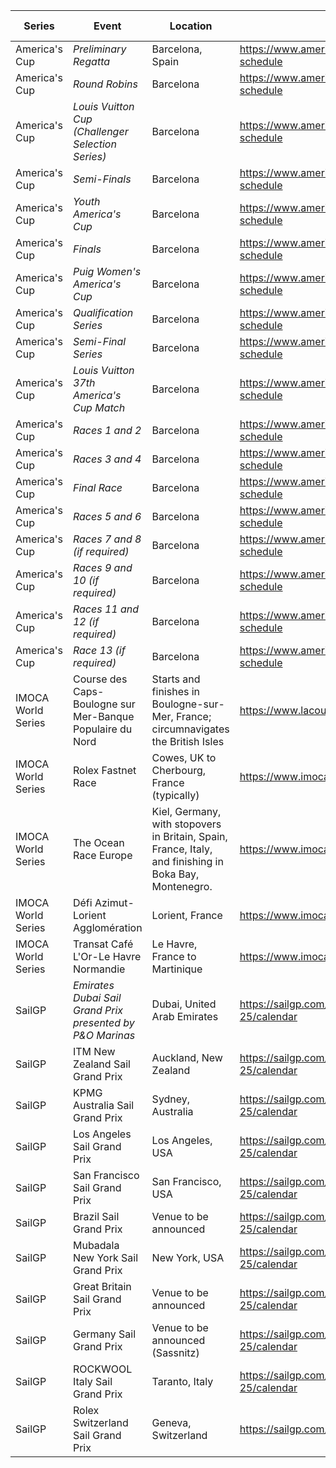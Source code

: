 | Series | Event | Location | URL | Start Date | End Date |
|---|---|---|---|---|---|
| America's Cup | *Preliminary Regatta* | Barcelona, Spain | https://www.americascup.com/en/ac37-schedule | 2024-08-22 | *2024-08-25* |
| America's Cup | *Round Robins* | Barcelona | https://www.americascup.com/en/ac37-schedule | 2024-08-29 | *2024-09-08* |
| America's Cup | *Louis Vuitton Cup (Challenger Selection Series)* | Barcelona | https://www.americascup.com/en/ac37-schedule | 2024-08-29 | *2024-10-07* |
| America's Cup | *Semi-Finals* | Barcelona | https://www.americascup.com/en/ac37-schedule | 2024-09-14 | *2024-09-19* |
| America's Cup | *Youth America's Cup* | Barcelona | https://www.americascup.com/en/ac37-schedule | 2024-09-17 | *2024-09-26* |
| America's Cup | *Finals* | Barcelona | https://www.americascup.com/en/ac37-schedule | 2024-09-26 | *2024-10-07* |
| America's Cup | *Puig Women's America's Cup* | Barcelona | https://www.americascup.com/en/ac37-schedule | 2024-10-05 | *2024-10-13* |
| America's Cup | *Qualification Series* | Barcelona | https://www.americascup.com/en/ac37-schedule | 2024-10-05 | *2024-10-10* |
| America's Cup | *Semi-Final Series* | Barcelona | https://www.americascup.com/en/ac37-schedule | 2024-10-11 | *2024-10-11* |
| America's Cup | *Louis Vuitton 37th America's Cup Match* | Barcelona | https://www.americascup.com/en/ac37-schedule | 2024-10-12 | *2024-10-21* |
| America's Cup | *Races 1 and 2* | Barcelona | https://www.americascup.com/en/ac37-schedule | 2024-10-12 | *2024-10-12* |
| America's Cup | *Races 3 and 4* | Barcelona | https://www.americascup.com/en/ac37-schedule | 2024-10-13 | *2024-10-13* |
| America's Cup | *Final Race* | Barcelona | https://www.americascup.com/en/ac37-schedule | 2024-10-13 | *2024-10-13* |
| America's Cup | *Races 5 and 6* | Barcelona | https://www.americascup.com/en/ac37-schedule | 2024-10-16 | *2024-10-16* |
| America's Cup | *Races 7 and 8 (if required)* | Barcelona | https://www.americascup.com/en/ac37-schedule | 2024-10-18 | *2024-10-18* |
| America's Cup | *Races 9 and 10 (if required)* | Barcelona | https://www.americascup.com/en/ac37-schedule | 2024-10-19 | *2024-10-19* |
| America's Cup | *Races 11 and 12 (if required)* | Barcelona | https://www.americascup.com/en/ac37-schedule | 2024-10-20 | *2024-10-20* |
| America's Cup | *Race 13 (if required)* | Barcelona | https://www.americascup.com/en/ac37-schedule | 2024-10-21 | *2024-10-21* |
| IMOCA World Series | Course des Caps-Boulogne sur Mer-Banque Populaire du Nord | Starts and finishes in Boulogne-sur-Mer, France; circumnavigates the British Isles | https://www.lacoursedescaps.com/ | 2025-06-29 | 2025-06-29 |
| IMOCA World Series | Rolex Fastnet Race | Cowes, UK to Cherbourg, France (typically) | https://www.imoca | 2025-07 | 2025-07 |
| IMOCA World Series | The Ocean Race Europe | Kiel, Germany, with stopovers in Britain, Spain, France, Italy, and finishing in Boka Bay, Montenegro. | https://www.imoca | 2025-08-10 | 2025-08-10 |
| IMOCA World Series | Défi Azimut-Lorient Agglomération | Lorient, France | https://www.imoca | 2025-09 | 2025-09 |
| IMOCA World Series | Transat Café L'Or-Le Havre Normandie | Le Havre, France to Martinique | https://www.imoca | 2025-10 | 2025-10 |
| SailGP | *Emirates Dubai Sail Grand Prix presented by P&O Marinas* | Dubai, United Arab Emirates | https://sailgp.com/general/24-25/calendar | 2024-11-23 | *2024-11-24* |
| SailGP | ITM New Zealand Sail Grand Prix | Auckland, New Zealand | https://sailgp.com/general/24-25/calendar | 2025-01-18 | 2025-01-19 |
| SailGP | KPMG Australia Sail Grand Prix | Sydney, Australia | https://sailgp.com/general/24-25/calendar | 2025-02-08 | 2025-02-09 |
| SailGP | Los Angeles Sail Grand Prix | Los Angeles, USA | https://sailgp.com/general/24-25/calendar | 2025-03-15 | 2025-03-16 |
| SailGP | San Francisco Sail Grand Prix | San Francisco, USA | https://sailgp.com/general/24-25/calendar | 2025-03-22 | 2025-03-23 |
| SailGP | Brazil Sail Grand Prix | Venue to be announced | https://sailgp.com/general/24-25/calendar | 2025-05-03 | 2025-05-04 |
| SailGP | Mubadala New York Sail Grand Prix | New York, USA | https://sailgp.com/general/24-25/calendar | 2025-06-07 | 2025-06-08 |
| SailGP | Great Britain Sail Grand Prix | Venue to be announced | https://sailgp.com/general/24-25/calendar | 2025-07-19 | 2025-07-20 |
| SailGP | Germany Sail Grand Prix | Venue to be announced (Sassnitz) | https://sailgp.com/general/24-25/calendar | 2025-08-16 | 2025-08-17 |
| SailGP | ROCKWOOL Italy Sail Grand Prix | Taranto, Italy | https://sailgp.com/general/24-25/calendar | 2025-09-06 | 2025-09-07 |
| SailGP | Rolex Switzerland Sail Grand Prix | Geneva, Switzerland | https://sailgp.com/general/2